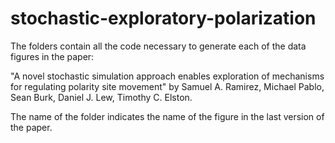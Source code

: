 # stochastic-exploratory-polarization

The folders contain all the code necessary to generate each of the data figures in the paper:

"A novel stochastic simulation approach enables exploration of mechanisms for regulating polarity site movement" by 
Samuel A. Ramirez, Michael Pablo, Sean Burk, Daniel J. Lew, Timothy C. Elston.

The name of the folder indicates the name of the figure in the last version of the paper.
